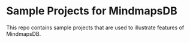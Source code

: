 # Sample Projects for MindmapsDB

This repo contains sample projects that are used to illustrate features of MindmapsDB.
